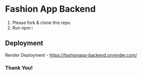 # Fashion App Backend 

1. Please fork & clone this repo
2. Run npm i 

## Deployment
Render Deployment - https://fashionapp-backend.onrender.com/

### Thank You!
